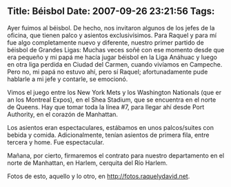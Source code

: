 Title: Béisbol
Date: 2007-09-26 23:21:56
Tags: 
---
<p>Ayer fuimos al béisbol. De hecho, nos invitaron algunos de los jefes de la oficina, que tienen palco y asientos exclusivísimos. Para Raquel y para mí fue algo completamente nuevo y diferente, nuestro primer partido de béisbol de Grandes Ligas: Muchas veces soñé con ese momento desde que era pequeño y mi papá me hacía jugar béisbol en la Liga Anáhuac y luego en otra liga perdida en Ciudad del Carmen, cuando vivíamos en Campeche. Pero no, mi papá no estuvo ahí, pero sí Raquel; afortunadamente pude hablarle a mi jefe y contarle, se emocionó.</p>

<p>Vimos el juego entre los New York Mets y los Washington Nationals (que eran los Montreal Expos), en el Shea Stadium, que se encuentra en el norte de Queens. Hay que tomar toda la línea #7, para llegar ahí desde Port Authority, en el corazón de Manhattan.</p>

<p>Los asientos eran espectaculares, estábamos en unos palcos/suites con bebida y comida. Adicionalmente, tenían asientos de primera fila, entre tercera y home. Fue espectacular.</p>

<p>Mañana, por cierto, firmaremos el contrato para nuestro departamento en el norte de Manhattan, en Harlem, cerquita del Río Harlem.</p>

<p>Fotos de esto, aquello y lo otro, en <a href="http://fotos.raquelydavid.net"><a href="http://fotos.raquelydavid.net">http://fotos.raquelydavid.net</a></a>.</p>
